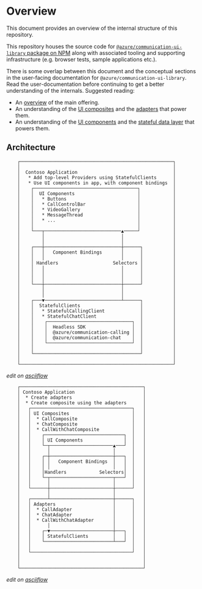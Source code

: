 # Overview

This document provides an overview of the internal structure of this repository.

This repository houses the source code for [`@azure/communication-ui-library` package on NPM](https://www.npmjs.com/package/@azure/communication-react) along with associated tooling and supporting infrastructure (e.g. browser tests, sample applications etc.).

There is some overlap between this document and the conceptual sections in the user-facing documentation for `@azure/communication-ui-library`. Read the user-documentation before continuing to get a better understanding of the internals. Suggested reading:

- An [overview](https://azure.github.io/communication-ui-library/?path=/docs/overview--page) of the main offering.
- An understanding of the [UI composites](https://azure.github.io/communication-ui-library/?path=/docs/quickstarts-composites--page) and the [adapters](https://azure.github.io/communication-ui-library/?path=/docs/composite-adapters--page) that power them.
- An understanding of the [UI components](https://azure.github.io/communication-ui-library/?path=/docs/overview-uicomponents--page) and the [stateful data layer](https://azure.github.io/communication-ui-library/?path=/docs/statefulclient-overview--page) that powers them.

## Architecture

        ┌────────────────────────────────────────────────────────┐
        │                                                        │
        │  Contoso Application                                   │
        │   * Add top-level Providers using StatefulClients      │
        │   * Use UI components in app, with component bindings  │
        │    ┌──────────────────────────────────────┐            │
        │    │  UI Components                       │            │
        │    │   * Buttons                          │            │
        │    │   * CallControlBar                   │            │
        │    │   * VideoGallery                     │            │
        │    │   * MessageThread                    │            │
        │    │   * ...                              │            │
        │    │                                      │            │
        │    └───┬────────────────────────────▲─────┘            │
        │        │                            │                  │
        │        │                            │                  │
        │    ┌───┼────────────────────────────┼──────┐           │
        │    │   │   Component Bindings       │      │           │
        │    │   │                            │      │           │
        │    │ Handlers                    Selectors │           │
        │    │   │                            │      │           │
        │    │   │                            │      │           │
        │    │   │                            │      │           │
        │    └───┼────────────────────────────┼──────┘           │
        │        │                            │                  │
        │        │                            │                  │
        │    ┌───▼────────────────────────────┴──────┐           │
        │    │  StatefulClients                      │           │
        │    │   * StatefulCallingClient             │           │
        │    │   * StatefulChatClient                │           │
        │    │    ┌───────────────────────────────┐  │           │
        │    │    │  Headless SDK                 │  │           │
        │    │    │  @azure/communication-calling │  │           │
        │    │    │  @azure/communication-chat    │  │           │
        │    │    └───────────────────────────────┘  │           │
        │    │                                       │           │
        │    └───────────────────────────────────────┘           │
        │                                                        │
        └────────────────────────────────────────────────────────┘

_edit on [asciiflow](https://asciiflow.com/#/share/eJzVlt1OwjAUx1%2FlpJcEMJoYlSthJmKMiQni1W7KVlmT0i5dhyDhLQwP4rVP45N4AAOiGysLH%2BOkabt2%2BeWcf3vajoikPUZqJOaCdypUewEpE0GHTOPgyCUDl9Suzk%2FLLhli7%2BziEnuGDQx%2BuOTr%2FfOIiutKrCGn%2FQI4ShoVKaiHoeAeNVzJzQBQgrrvg1FhRbA%2BE1B61KrPfaYjiCMuu9Ay1LCXWDiCM2miBEA7YtC%2BA0%2F1QiVn%2F3AJNAzL8MpNsByHDpc%2BIqNVABxqFdIkgVmDETnLiFKFXA9BdRqxMUqmESwhDhViutZaiQbVOSHPuKzqFklMD3N78sCiiHbZU6AZ9fNCqtVqmhq2EAvLgOy8TD422HMWkSVObx9yqHRc9Sxhyef1IimhsThOViOzBGVLlAFqUumL6UGZYC0mmGcUTu7Lm8KBiraJ%2FnucHtmfwV1m2KQQ4syapKs%2BI7yE3VNacvCuwQSd43JDAmoSCDaQfexCSzcAmnhfCrw8oXVznyyqJeiavsWaneCzqhfLn0dfxZtLvQUQyr2ZR0VQ2MLWQw5V0lzKYwvAERWXjMn4G%2FY7SRM%3D)_

        ┌─────────────────────────────────────────────┐
        │ Contoso Application                         │
        │  * Create adapters                          │
        │  * Create composite using the adapters      │
        │   ┌─────────────────────────────────────┐   │
        │   │ UI Composites                       │   │
        │   │  * CallComposite                    │   │
        │   │  * ChatComposite                    │   │
        │   │  * CallWithChatComposite            │   │
        │   │    ┌─────────────────────────────┐  │   │
        │   │    │ UI Components               │  │   │
        │   │    └─┬───────────────────────▲───┘  │   │
        │   │      │                       │      │   │
        │   │    ┌─┼───────────────────────┼───┐  │   │
        │   │    │ │   Component Bindings  │   │  │   │
        │   │    │ │                       │   │  │   │
        │   │    │Handlers            Selectors│  │   │
        │   │    └─┬───────────────────────┬───┘  │   │
        │   │      │                       │      │   │
        │   └──────┼───────────────────────┼──────┘   │
        │          │                       │          │
        │   ┌──────┴───────────────────────┼──────┐   │
        │   │ Adapters                     │      │   │
        │   │  * CallAdapter               │      │   │
        │   │  * ChatAdapter               │      │   │
        │   │  * CallWithChatAdapter       │      │   │
        │   │      │                       │      │   │
        │   │    ┌─▼───────────────────────┼───┐  │   │
        │   │    │ StatefulClients         │   │  │   │
        │   │    └─────────────────────────┴───┘  │   │
        │   │                                     │   │
        │   └─────────────────────────────────────┘   │
        │                                             │
        │                                             │
        └─────────────────────────────────────────────┘

_edit on [asciiflow](https://asciiflow.com/#/share/eJzNlcFOwzAMhl%2FFyhGtl4GE2G30ws4T4pJLaAONlCVV40qbpr0F2oNwRDwNT0ImttKVJe0KLY2syJXyOc7v1FkTxRacTEgupHgMWBYlQS6CSC9SbQRyQ0ZEshXP7JI1JUtKJjdXlyNKVtYbX4%2Bth3yJ9oOSj5f34Rilys4QaoXaaJimqRQRQ6EVuMY3BRcQZpwhBxazFHlmnNBJqpAPciPUM2BSjVSi4F%2F0%2BZkD3M%2BsXIe6u097gtydnElZ0OeRCcOWpN3zQWDijOAgO5bcv28hs%2BIKqzLX0n9p29eGWZccR3GGqvWXW8gNt0LF9oc0JaxRBO%2B19Ee4YyqWlQ4y55JHqDPTa70bK9e%2B3v1bJYdqlu78YYDZ7%2Bap78Xxq3%2FoifsQ57O2j7ZmS734OEYd27BeTnov5vatmwL59oU52uf%2BKZehFEfdvLSwLu%2BuLpZH7ZpxkuzfKjk0H7%2BkhmOUbMjmE1qM9VQ%3D)_